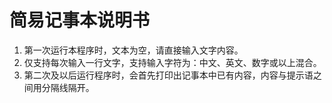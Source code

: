 # 简易记事本说明书  
1. 第一次运行本程序时，文本为空，请直接输入文字内容。  
2. 仅支持每次输入一行文字，支持输入字符为：中文、英文、数字或以上混合。   
3. 第二次及以后运行程序时，会首先打印出记事本中已有内容，内容与提示语之间用分隔线隔开。
